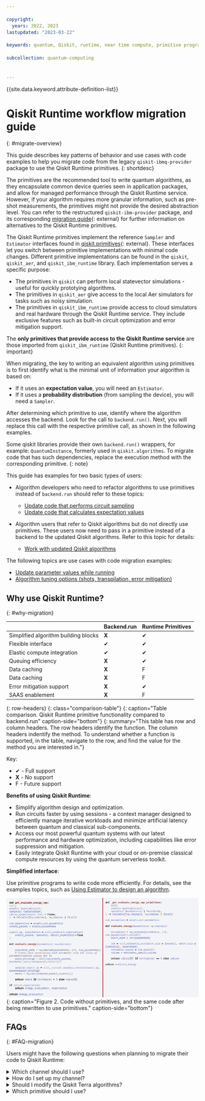 ```yaml
---

copyright:
  years: 2022, 2023
lastupdated: "2023-03-22"

keywords: quantum, Qiskit, runtime, near time compute, primitive programs, IBM Quantum Platform

subcollection: quantum-computing


---
```



{{site.data.keyword.attribute-definition-list}}

# Qiskit Runtime workflow migration guide
{: #migrate-overview}

This guide describes key patterns of behavior and use cases with code
examples to help you migrate code from the legacy `qiskit-ibmq-provider`
package to use the Qiskit Runtime primitives.
{: shortdesc}

The primitives are the recommended tool to write quantum algorithms, as
they encapsulate common device queries seen in application packages, and
allow for managed performance through the Qiskit Runtime service.
However, if your algorithm requires more granular information, such as
pre-shot measurements, the primitives might not provide the desired
abstraction level. You can refer to the restructured
`qiskit-ibm-provider` package, and its corresponding [migration guide](https://qiskit.org/documentation/partners/qiskit_ibm_provider/tutorials/Migration_Guide_from_qiskit-ibmq-provider.html){: external}
for further information on alternatives to the Qiskit Runtime
primitives.

The Qiskit Runtime primitives implement the reference `Sampler` and
`Estimator` interfaces found in
[qiskit.primitives](https://qiskit.org/documentation/apidoc/primitives.html){: external}.
These interfaces let you switch between primitive implementations with
minimal code changes. Different primitive implementations can be found
in the `qiskit`, `qiskit_aer`, and `qiskit_ibm_runtime` library. Each
implementation serves a specific purpose:

- The primitives in `qiskit` can perform local statevector simulations - useful for quickly prototying algorithms.
- The primitives in `qiskit_aer` give access to the local Aer simulators for tasks such as noisy simulation.
- The primitives in `qiskit_ibm_runtime` provide access to cloud simulators and real hardware through the Qiskit Runtime service. They include exclusive features such as built-in circuit optimization and error mitigation support.

The **only primitives that provide access to the Qiskit Runtime service** are those imported from `qiskit_ibm_runtime` (Qiskit Runtime primitives).
{: important}

When migrating, the key to writing an equivalent algorithm using
primitives is to first identify what is the minimal unit of information
your algorithm is based on:

- If it uses an **expectation value**, you will need an `Estimator`.
- If it uses a **probability distribution** (from sampling the device), you will need a `Sampler`.

After determining which primitive to use, identify where the algorithm
accesses the backend. Look for the call to `backend.run()`. Next, you
will replace this call with the respective primitive call, as shown in
the following examples.

Some qiskit libraries provide their own `backend.run()` wrappers, for
example: `QuantumInstance`, formerly used in `qiskit.algorithms`. To
migrate code that has such dependencies, replace the execution method
with the corresponding primitive.
{: note}

This guide has examples for two basic types of users:

- Algorithm developers who need to refactor algorithms to use primitives instead of `backend.run` should refer to these topics:
   - [Update code that performs circuit sampling](/docs/quantum-computing?topic=quantum-computing-migrate-sampler)
   - [Update code that calculates expectation values](/docs/quantum-computing?topic=quantum-computing-migrate-estimator)

- Algorithm users that refer to Qiskit algorithms but do not directly use primitives. These users now need to pass in a primitive instead of a backend to the updated Qiskit algorithms. Refer to this topic for details:
   - [Work with updated Qiskit algorithms](/docs/quantum-computing?topic=quantum-computing-migrate-qiskit-alg)

The following topics are use cases with code migration examples:

- [Update parameter values while running](/docs/quantum-computing?topic=quantum-computing-migrate-update-parm)
- [Algorithm tuning options (shots, transpilation, error mitigation)](/docs/quantum-computing?topic=quantum-computing-migrate-tuning)

## Why use Qiskit Runtime?
{: #why-migration}

|  | Backend.run | Runtime Primitives |
|-----|-----|-----|
| Simplified algorithm building blocks | **X** | ✔ |
| Flexible interface | ✔ | ✔ |
| Elastic compute integration | ✔ | ✔ |
| Queuing efficiency | **X** | ✔ |
| Data caching | **X** | F |
| Data caching | **X** | F |
| Error mitigation support | **X** | ✔ |
| SAAS enablement | **X** | F |
{: row-headers}
{: class="comparison-table"}
{: caption="Table comparison. Qiskit Runtime primitive functionality compared to backend.run" caption-side="bottom"}
{: summary="This table has row and column headers. The row headers identify the function. The column headers indentify the method. To understand whether a function is supported, in the table, navigate to the row, and find the value for the method you are interested in."}

Key:
* ✔ - Full support
* **X** - No support
* F - Future support

**Benefits of using Qiskit Runtime**:

- Simplify algorithm design and optimization.
- Run circuits faster by using sessions - a context manager designed to efficiently manage iterative workloads and minimize artificial latency between quantum and classical sub-components.
- Access our most powerful quantum systems with our latest performance and hardware optimization, including capabilities like error suppression and mitigation.
- Easily integrate Qiskit Runtime with your cloud or on-premise classical compute resources by using the quantum serverless toolkit.

**Simplified interface**:

Use primitive programs to write code more efficiently. For details, see the examples topics, such as [Using Estimator to design an algorithm](/docs/quantum-computing?topic=quantum-computing-migrate-estimator).

![Code without primitives, and the same code after being rewritten to use primitives.](images/compare-code.png "Code without primitives, and the same code after being rewritten to use primitives."){: caption="Figure 2. Code without primitives, and the same code after being rewritten to use primitives." caption-side="bottom"}

## FAQs
{: #FAQ-migration}

Users might have the following questions when planning to migrate their
code to Qiskit Runtime:

<details>
<summary>Which channel should I use?</summary>

After deciding to use Qiskit Runtime primitives, the user must determine
whether to access Qiskit Runtime through IBM Cloud or IBM Quantum
Platform. Some information that might help you decide includes:

- The available plans:
   - Qiskit Runtime is available in both the Open (free access) or Premium (contract-based paid access) plan on IBM Quantum Platform. See [IBM Quantum access plans](https://www.ibm.com/quantum/access-plans) for details.
   - Qiskit Runtime is accessible through the Lite (free access) or Standard (pay-as-you-go access) plan in IBM Cloud. See [Plans](/docs/quantum-computing?topic=quantum-computing-plans) for details.
- The use case requirements:
   - IBM Quantum Platform offers a visual circuit composer (Quantum Composer) and a Jupyter Notebook environment (Quantum Lab).
   - IBM Cloud offers a cloud native service that is ideal if users need to integrate quantum capabilities with other cloud services.

</details>

<details>
<summary>How do I set up my channel?</summary>

After deciding which channel to use to interact with Qiskit Runtime, you
can get set up on either platform using the instructions below:

- To get started with Qiskit Runtime on IBM Quantum Platform, see [Experiment with Qiskit Runtime](https://quantum-computing.ibm.com/services/resources/docs/resources/runtime/start).
- To get started with Qiskit Runtime on IBM Cloud, see the [Getting Started guide](docs/quantum-computing?topic=quantum-computing-getstarted).

</details>

<details>
<summary>Should I modify the Qiskit Terra algorithms?</summary>

As of v0.22, [Qiskit Terra algorithms](https://github.com/Qiskit/qiskit-terra/tree/main/qiskit/algorithms){: external} use Qiskit Runtime primitives. Thus, there is no need for users to
modify amplitude estimators or any other Qiskit Terra algorithms.

</details>

<details>
<summary>Which primitive should I use?</summary>

When choosing which primitive to use, you first need to understand
whether the algorithm uses a **quasi-probability distribution** sampled
from a quantum state (a list of quasi-probabilities), or an
**expectation value** of a certain observable with respect to a
quantum state (a real number).

A probability distribution is often of interest in optimization problems
that return a classical bit string, encoding a certain solution to a
problem at hand. In these cases, you might be interested in finding a
bit string that corresponds to a ket value with the largest probability
of being measured from a quantum state, for example.

An expectation value of an observable could be the target quantity in
scenarios where knowing a quantum state is not relevant. This often
occurs in optimization problems or chemistry applications. For example,
when trying to discover the extremal energy of a system.

</details>



